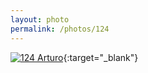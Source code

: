 ```yaml
---
layout: photo
permalink: /photos/124
---
```


[![124 Arturo](https://c2.staticflickr.com/2/1461/24363489645_70edfddce2_c.jpg)](https://www.flickr.com/photos/131440297@N08/24363489645/){:target="_blank"}
